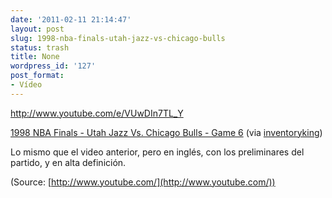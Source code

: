```yaml
---
date: '2011-02-11 21:14:47'
layout: post
slug: 1998-nba-finals-utah-jazz-vs-chicago-bulls
status: trash
title: None
wordpress_id: '127'
post_format:
- Vídeo
---
```


http://www.youtube.com/e/VUwDIn7TL_Y


[1998 NBA Finals - Utah Jazz Vs. Chicago Bulls - Game 6](http://www.youtube.com/watch?v=VUwDIn7TL_Y) (via [inventoryking](http://youtube.com/user/inventoryking))




Lo mismo que el video anterior, pero en inglés, con los preliminares del partido, y en alta definición.

(Source: [http://www.youtube.com/](http://www.youtube.com/))
